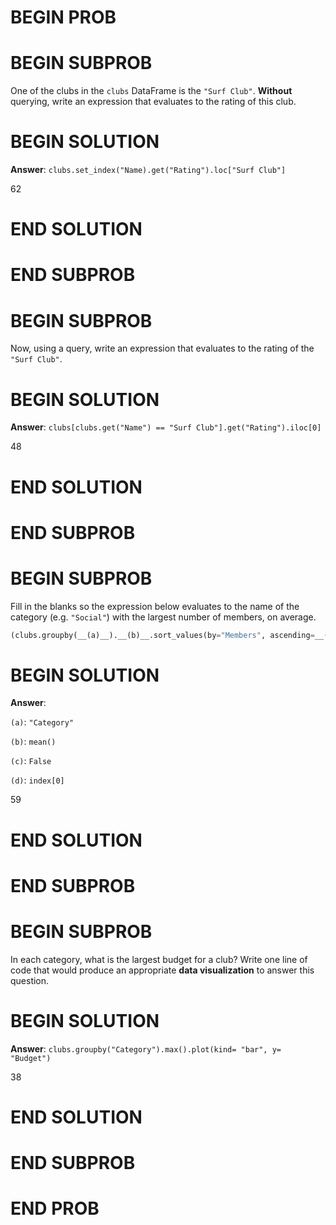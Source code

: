 # BEGIN PROB

# BEGIN SUBPROB

One of the clubs in the `clubs` DataFrame is the `"Surf Club"`.
**Without** querying, write an expression that evaluates to the rating
of this club.

# BEGIN SOLUTION

**Answer**: `clubs.set_index("Name).get("Rating").loc["Surf Club"]`

<average>62</average>

# END SOLUTION

# END SUBPROB

# BEGIN SUBPROB

Now, using a query, write an expression that evaluates to the rating of
the `"Surf Club"`.

# BEGIN SOLUTION

**Answer**: `clubs[clubs.get("Name") == "Surf Club"].get("Rating").iloc[0]`

<average>48</average>

# END SOLUTION

# END SUBPROB

# BEGIN SUBPROB

Fill in the blanks so the expression below evaluates to the name of the
category (e.g. `"Social"`) with the largest number of members, on
average.

```py
(clubs.groupby(__(a)__).__(b)__.sort_values(by="Members", ascending=__(c)__).__(d)__)
```

# BEGIN SOLUTION

**Answer**: 

`(a)`: `"Category"`

`(b)`: `mean()`

`(c)`: `False`

`(d)`: `index[0]`

<average>59</average>

# END SOLUTION

# END SUBPROB

# BEGIN SUBPROB

In each category, what is the largest budget for a club? Write one line
of code that would produce an appropriate **data visualization** to
answer this question.

# BEGIN SOLUTION

**Answer**: `clubs.groupby("Category").max().plot(kind= "bar", y= "Budget")`

<average>38</average>

# END SOLUTION

# END SUBPROB

# END PROB